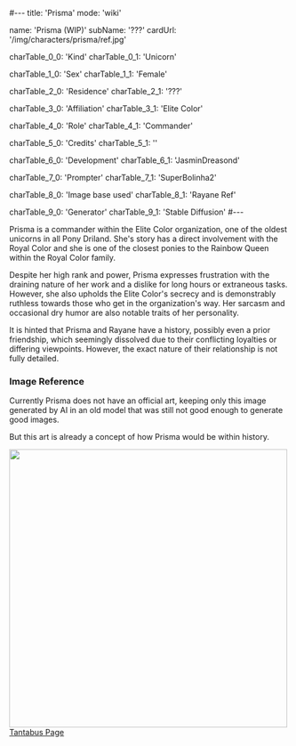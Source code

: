 #---
title: 'Prisma'
mode: 'wiki'

name: 'Prisma (WIP)'
subName: '???'
cardUrl: '/img/characters/prisma/ref.jpg'

charTable_0_0: 'Kind'
charTable_0_1: 'Unicorn'

charTable_1_0: 'Sex'
charTable_1_1: 'Female'

charTable_2_0: 'Residence'
charTable_2_1: '???'

charTable_3_0: 'Affiliation'
charTable_3_1: 'Elite Color'

charTable_4_0: 'Role'
charTable_4_1: 'Commander'

charTable_5_0: 'Credits'
charTable_5_1: ''

charTable_6_0: 'Development'
charTable_6_1: 'JasminDreasond'

charTable_7_0: 'Prompter'
charTable_7_1: 'SuperBolinha2'

charTable_8_0: 'Image base used'
charTable_8_1: 'Rayane Ref'

charTable_9_0: 'Generator'
charTable_9_1: 'Stable Diffusion'
#---

Prisma is a commander within the Elite Color organization, one of the oldest unicorns in all Pony Driland. She's story has a direct involvement with the Royal Color and she is one of the closest ponies to the Rainbow Queen within the Royal Color family.

Despite her high rank and power, Prisma expresses frustration with the draining nature of her work and a dislike for long hours or extraneous tasks. However, she also upholds the Elite Color's secrecy and is demonstrably ruthless towards those who get in the organization's way. Her sarcasm and occasional dry humor are also notable traits of her personality.

It is hinted that Prisma and Rayane have a history, possibly even a prior friendship, which seemingly dissolved due to their conflicting loyalties or differing viewpoints. However, the exact nature of their relationship is not fully detailed.

### Image Reference

Currently Prisma does not have an official art, keeping only this image generated by AI in an old model that was still not good enough to generate good images.

But this art is already a concept of how Prisma would be within history.

<img src="/img/characters/prisma/ref.jpg" height="500">
<a href="https://tantabus.ai/images/3856" target="_blank">Tantabus Page</a>